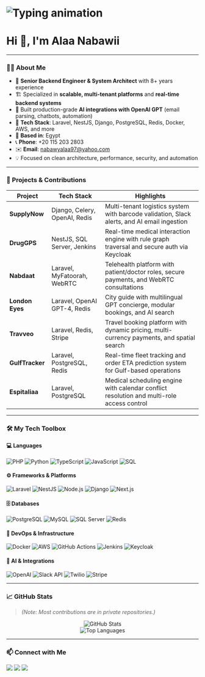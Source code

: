 <h1 align="left">
  <img src="https://readme-typing-svg.demolab.com?font=Fira+Code&duration=3000&pause=500&color=00F2FE&center=false&vCenter=true&width=700&lines=Senior+Backend+Engineer+%7C+System+Architect+%7C+8%2B+Years+Experience;Laravel+%2F+NestJS+%2F+Django+%2F+PostgreSQL;OpenAI+Integrations+%7C+Real-Time+Systems+%7C+Multi-Tenant+Apps" alt="Typing animation" />
</h1>

# Hi 👋, I'm Alaa Nabawii

---

### 🧑‍💻 About Me

- 🧠 **Senior Backend Engineer & System Architect** with 8+ years experience  
- 🏗️ Specialized in **scalable, multi-tenant platforms** and **real-time backend systems**  
- 🤖 Built production-grade **AI integrations with OpenAI GPT** (email parsing, chatbots, automation)  
- 🧰 **Tech Stack**: Laravel, NestJS, Django, PostgreSQL, Redis, Docker, AWS, and more  
- 📍 **Based in**: Egypt  
- 📞 **Phone**: +20 115 203 2803  
- ✉️ **Email**: [nabawyalaa97@yahoo.com](mailto:nabawyalaa97@yahoo.com)  
- 💡 Focused on clean architecture, performance, security, and automation

---

### 🚀 Projects & Contributions

| Project       | Tech Stack | Highlights |
|---------------|------------|------------|
| **SupplyNow** | Django, Celery, OpenAI, Redis | Multi-tenant logistics system with barcode validation, Slack alerts, and AI email ingestion |
| **DrugGPS**   | NestJS, SQL Server, Jenkins | Real-time medical interaction engine with rule graph traversal and secure auth via Keycloak |
| **Nabdaat**   | Laravel, MyFatoorah, WebRTC | Telehealth platform with patient/doctor roles, secure payments, and WebRTC consultations |
| **London Eyes** | Laravel, OpenAI GPT-4, Redis | City guide with multilingual GPT concierge, modular bookings, and AI search |
| **Travveo**   | Laravel, Redis, Stripe | Travel booking platform with dynamic pricing, multi-currency payments, and spatial search |
| **GulfTracker** | Laravel, PostgreSQL, Redis | Real-time fleet tracking and order ETA prediction system for Gulf-based operations |
| **Espitaliaa** | Laravel, PostgreSQL | Medical scheduling engine with calendar conflict resolution and multi-role access control |

---

### 🛠 My Tech Toolbox

#### 💻 Languages  
![PHP](https://img.shields.io/badge/PHP-777BB4?style=for-the-badge&logo=php&logoColor=white)
![Python](https://img.shields.io/badge/Python-FFD43B?style=for-the-badge&logo=python&logoColor=darkgreen)
![TypeScript](https://img.shields.io/badge/TypeScript-3178C6?style=for-the-badge&logo=typescript&logoColor=white)
![JavaScript](https://img.shields.io/badge/JavaScript-F7DF1E?style=for-the-badge&logo=javascript&logoColor=black)
![SQL](https://img.shields.io/badge/SQL-336791?style=for-the-badge&logo=postgresql&logoColor=white)

#### ⚙ Frameworks & Platforms  
![Laravel](https://img.shields.io/badge/Laravel-F72C1F?style=for-the-badge&logo=laravel&logoColor=white)
![NestJS](https://img.shields.io/badge/NestJS-E0234E?style=for-the-badge&logo=nestjs&logoColor=white)
![Node.js](https://img.shields.io/badge/Node.js-339933?style=for-the-badge&logo=node.js&logoColor=white)
![Django](https://img.shields.io/badge/Django-092E20?style=for-the-badge&logo=django&logoColor=white)
![Next.js](https://img.shields.io/badge/Next.js-000000?style=for-the-badge&logo=next.js&logoColor=white)

#### 🗄️ Databases  
![PostgreSQL](https://img.shields.io/badge/PostgreSQL-4169E1?style=for-the-badge&logo=postgresql&logoColor=white)
![MySQL](https://img.shields.io/badge/MySQL-4479A1?style=for-the-badge&logo=mysql&logoColor=white)
![SQL Server](https://img.shields.io/badge/SQL%20Server-CC2927?style=for-the-badge&logo=microsoftsqlserver&logoColor=white)
![Redis](https://img.shields.io/badge/Redis-DC382D?style=for-the-badge&logo=redis&logoColor=white)

#### 🐳 DevOps & Infrastructure  
![Docker](https://img.shields.io/badge/Docker-2496ED?style=for-the-badge&logo=docker&logoColor=white)
![AWS](https://img.shields.io/badge/AWS-FF9900?style=for-the-badge&logo=amazonaws&logoColor=white)
![GitHub Actions](https://img.shields.io/badge/GitHub%20Actions-2088FF?style=for-the-badge&logo=githubactions&logoColor=white)
![Jenkins](https://img.shields.io/badge/Jenkins-D24939?style=for-the-badge&logo=jenkins&logoColor=white)
![Keycloak](https://img.shields.io/badge/Keycloak-2D3748?style=for-the-badge&logo=keycloak&logoColor=white)

#### 🤖 AI & Integrations  
![OpenAI](https://img.shields.io/badge/OpenAI-412991?style=for-the-badge&logo=openai&logoColor=white)
![Slack API](https://img.shields.io/badge/Slack-4A154B?style=for-the-badge&logo=slack&logoColor=white)
![Twilio](https://img.shields.io/badge/Twilio-F22F46?style=for-the-badge&logo=twilio&logoColor=white)
![Stripe](https://img.shields.io/badge/Stripe-008CDD?style=for-the-badge&logo=stripe&logoColor=white)

---

### 📈 GitHub Stats

> _(Note: Most contributions are in private repositories.)_

<p align="center">
  <img src="https://github-readme-stats.vercel.app/api?username=alaa-nabawy&show_icons=true&theme=tokyonight" alt="GitHub Stats"/>
  <br/>
  <img src="https://github-readme-stats.vercel.app/api/top-langs/?username=alaa-nabawy&layout=compact&theme=tokyonight" alt="Top Languages"/>
</p>

---

### 📫 Connect with Me

<p align="left">
  <a href="mailto:nabawyalaa97@yahoo.com"><img src="https://img.shields.io/badge/Gmail-D14836?style=for-the-badge&logo=gmail&logoColor=white"/></a>
  <a href="https://www.linkedin.com/in/alaanabawii/"><img src="https://img.shields.io/badge/LinkedIn-0A66C2?style=for-the-badge&logo=linkedin&logoColor=white"/></a>
  <a href="https://github.com/alaa-nabawy"><img src="https://img.shields.io/badge/GitHub-100000?style=for-the-badge&logo=github&logoColor=white"/></a>
</p>
